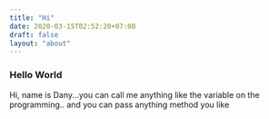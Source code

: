 ```yaml
---
title: "Hi"
date: 2020-03-15T02:52:20+07:00
draft: false
layout: "about"
---
```


### Hello World

Hi, name is Dany...you can call me anything like the variable on the programming.. and you can pass anything method you like

